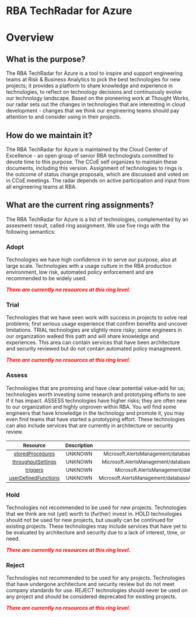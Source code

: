 
RBA TechRadar for Azure
=======================

# Overview

## What is the purpose?


The RBA TechRadar for Azure is a tool to inspire and support engineering teams at Risk & Business Analytics to pick the best technologies for new projects; it provides a platform to share knowledge and experience in technologies, to reflect on technology decisions and continuously evolve our technology landscape.  Based on the pioneering work at Thought Works, our radar sets out the changes in technologies that are interesting in cloud development - changes that we think our engineering teams should pay attention to and consider using in their projects.
## How do we maintain it?


The RBA TechRadar for Azure is maintained by the Cloud Center of Excellence - an open group of senior RBA technologists committed to devote time to this purpose.  The CCoE self organizes to maintain these documents, including this version.  Assignment of technologies to rings is the outcome of status change proposals, which are discussed and voted on in CCoE meetings.  The radar depends on active participation and input from all engineering teams at RBA.
## What are the current ring assignments?


The RBA TechRadar for Azure is a list of technologies, complemented by an assesment result, called ring assignment.  We use five rings with the following semantics:
### Adopt


Technologies we have high confidence in to serve our purpose, also at large scale.  Technologies with a usage culture in the RBA production environment, low risk, automated policy enforcement and are recommended to be widely used.  
  
***<font color="red"> There are currently no resources at this ring level. </font>***
### Trial


Technologies that we have seen work with success in projects to solve real problems;  first serious usage experience that confirm benefits and uncover limitations.  TRIAL technologies are slightly more risky; some engineers in our organization walked this path and will share knowledge and experiences.  This area can contain services that have been architecture and security reviewed but do not contain automated policy managmeent.  
  
***<font color="red"> There are currently no resources at this ring level. </font>***
### Assess


Technologies that are promising and have clear potential value-add for us; technologies worth investing some research and prototyping efforts to see if it has impact.  ASSESS technologies have higher risks;  they are often new to our organization and highly unproven within RBA.  You will find some engineers that have knowledge in the technology and promote it, you may even find teams that have started a prototyping effort.  These technologies can also include services that are currently in architecture or security review.  

|<sub>Resource</sub>|<sub>Description</sub>|<sub>Path</sub>|<sub>Status</sub>|
| :---: | :---: | :---: | :---: |
|<sub>[storedProcedures](https://github.com/openrba/python-azure-techradar/tree/master/Microsoft.AlertsManagement/databaseAccounts/sqlDatabases/containers/storedProcedures)</sub>|<sub>UNKNOWN</sub>|<sub>Microsoft.AlertsManagement/databaseAccounts/sqlDatabases/containers/storedProcedures</sub>|<sub>ASSESS</sub>|
|<sub>[throughputSettings](https://github.com/openrba/python-azure-techradar/tree/master/Microsoft.AlertsManagement/databaseAccounts/sqlDatabases/containers/throughputSettings)</sub>|<sub>UNKNOWN</sub>|<sub>Microsoft.AlertsManagement/databaseAccounts/sqlDatabases/containers/throughputSettings</sub>|<sub>ASSESS</sub>|
|<sub>[triggers](https://github.com/openrba/python-azure-techradar/tree/master/Microsoft.AlertsManagement/databaseAccounts/sqlDatabases/containers/triggers)</sub>|<sub>UNKNOWN</sub>|<sub>Microsoft.AlertsManagement/databaseAccounts/sqlDatabases/containers/triggers</sub>|<sub>ASSESS</sub>|
|<sub>[userDefinedFunctions](https://github.com/openrba/python-azure-techradar/tree/master/Microsoft.AlertsManagement/databaseAccounts/sqlDatabases/containers/userDefinedFunctions)</sub>|<sub>UNKNOWN</sub>|<sub>Microsoft.AlertsManagement/databaseAccounts/sqlDatabases/containers/userDefinedFunctions</sub>|<sub>ASSESS</sub>|

### Hold


Technologies not recommended to be used for new projects. Technologies that we think are not (yet) worth to (further) invest in.  HOLD technologies should not be used for new projects, but usually can be continued for existing projects.  These technologies may include services that have yet to be evaluated by architecture and security due to a lack of interest, time, or need.  
  
***<font color="red"> There are currently no resources at this ring level. </font>***
### Reject


Technologies not recommended to be used for any projects. Technologies that have undergone architecture and security review but do not meet company standards for use.  REJECT technologies should never be used on any project and should be considered deprecated for existing projects.  
  
***<font color="red"> There are currently no resources at this ring level. </font>***